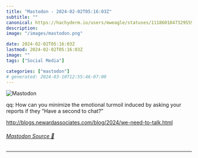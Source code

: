 ```yaml
---
title: "Mastodon - 2024-02-02T05:16:03Z"
subtitle: ""
canonical: https://hachyderm.io/users/mweagle/statuses/111860184732955997
description:
image: "/images/mastodon.png"

date: 2024-02-02T05:16:03Z
lastmod: 2024-02-02T05:16:03Z
image: ""
tags: ["Social Media"]

categories: ["mastodon"]
# generated: 2024-03-10T12:55:46-07:00
---
```

![Mastodon](/images/mastodon.png)

<p>qq: How can you minimize the emotional turmoil induced by asking your reports if they “Have a second to chat?”</p><p><a href="http://blogs.newardassociates.com/blog/2024/we-need-to-talk.html" target="_blank" rel="nofollow noopener noreferrer" translate="no"><span class="invisible">http://</span><span class="ellipsis">blogs.newardassociates.com/blo</span><span class="invisible">g/2024/we-need-to-talk.html</span></a></p>


###### [Mastodon Source 🐘](https://hachyderm.io/@mweagle/111860184732955997)

___
